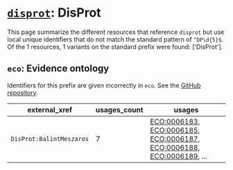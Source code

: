 # [`disprot`](https://bioregistry.io/disprot): DisProt

This page summarize the different resources that reference `disprot`
but use local unique identifiers that do not match the standard pattern of
`^DP\d{5}$`. Of the 1 resources,
1 variants on the standard prefix were found: ['DisProt'].

## `eco`: Evidence ontology

Identifiers for this prefix are given incorrectly in `eco`. See the [GitHub repository](https://github.com/evidenceontology/evidenceontology).

| external_xref            |   usages_count | usages                                                                                                                                                                                                                                                             |
|--------------------------|----------------|--------------------------------------------------------------------------------------------------------------------------------------------------------------------------------------------------------------------------------------------------------------------|
| `DisProt:BalintMeszaros` |              7 | [ECO:0006183](https://bioregistry.io/ECO:0006183), [ECO:0006185](https://bioregistry.io/ECO:0006185), [ECO:0006187](https://bioregistry.io/ECO:0006187), [ECO:0006188](https://bioregistry.io/ECO:0006188), [ECO:0006189](https://bioregistry.io/ECO:0006189), ... |

